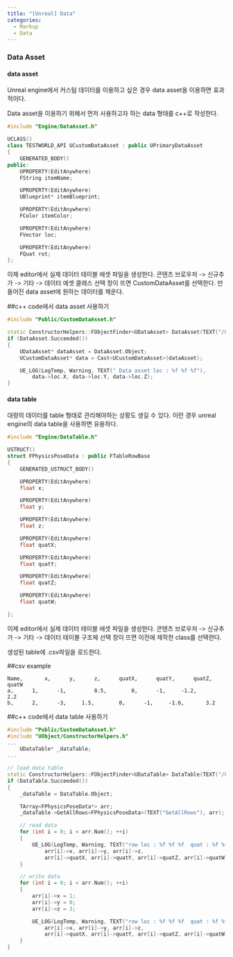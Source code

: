 ```yaml
---
title: "[Unreal] Data"
categories:
  - Markup
  - Data
---
```


### Data Asset

#### data asset
Unreal engine에서 커스텀 데이터를 이용하고 싶은 경우 data asset을 이용하면 효과적이다.

Data asset을 이용하기 위해서 먼저 사용하고자 하는 data 형태를 c++로 작성한다. 

```c++
#include "Engine/DataAsset.h"

UCLASS()
class TESTWORLD_API UCustomDataAsset : public UPrimaryDataAsset
{
	GENERATED_BODY()
public:	
	UPROPERTY(EditAnywhere)
	FString itemName;

	UPROPERTY(EditAnywhere)
	UBlueprint* itemBlueprint;

	UPROPERTY(EditAnywhere)
	FColor itemColor;

	UPROPERTY(EditAnywhere)
	FVector loc;

	UPROPERTY(EditAnywhere)
	FQuat rot;
};
```
이제 editor에서 실제 데이터 테이블 에셋 파일을 생성한다.
콘텐츠 브로우저 -> 신규추가 -> 기타 -> 데이터 에셋
클래스 선택 창이 뜨면 CustomDataAsset를 선택한다.
만들어진 data asset에 원하는 데이터를 채운다.


##c++ code에서 data asset 사용하기
```c++
#include "Public/CustomDataAsset.h"

static ConstructorHelpers::FObjectFinder<UDataAsset> DataAsset(TEXT("/Game/Data/CustomDataAsset.CustomDataAsset"));
if (DataAsset.Succeeded())
{
	UDataAsset* dataAsset = DataAsset.Object;
	UCustomDataAsset* data = Cast<UCustomDataAsset>(dataAsset);

	UE_LOG(LogTemp, Warning, TEXT(" Data asset loc : %f %f %f"), 
		data->loc.X, data->loc.Y, data->loc.Z);
}
```



#### data table
대량의 데이터를 table 형태로 관리해야하는 상황도 생길 수 있다.
이런 경우 unreal engine의 data table을 사용하면 유용하다.

```c++
#include "Engine/DataTable.h"

USTRUCT()
struct FPhysicsPoseData : public FTableRowBase
{
	GENERATED_USTRUCT_BODY()

	UPROPERTY(EditAnywhere)
	float x;

	UPROPERTY(EditAnywhere)
	float y;

	UPROPERTY(EditAnywhere)
	float z;

	UPROPERTY(EditAnywhere)
	float quatX;

	UPROPERTY(EditAnywhere)
	float quatY;

	UPROPERTY(EditAnywhere)
	float quatZ;

	UPROPERTY(EditAnywhere)
	float quatW;

};
```
이제 editor에서 실제 데이터 테이블 에셋 파일을 생성한다.
콘텐츠 브로우저 -> 신규추가 -> 기타 -> 데이터 테이블
구조체 선택 창이 뜨면 이전에 제작한 class를 선택한다.

생성된 table에 .csv파일을 로드한다.

##csv example
```
Name,		x,		y,		z,		quatX,		quatY,		quatZ,		quatW
a,		1,		-1, 		0.5, 		0,		-1,		-1.2, 		2.2
b,		2,		-3,		1.5,		0,		-1,		-1.6,		3.2
```

##c++ code에서 data table 사용하기

```c++
#include "Public/CustomDataAsset.h"
#include "UObject/ConstructorHelpers.h"
...
	UDataTable* _dataTable;
...
```


```c++
// load data table
static ConstructorHelpers::FObjectFinder<UDataTable> DataTable(TEXT("/Game/Data/PhysicsPoseDataTable.PhysicsPoseDataTable"));
if (DataTable.Succeeded())
{
	_dataTable = DataTable.Object;

	TArray<FPhysicsPoseData*> arr;
	_dataTable->GetAllRows<FPhysicsPoseData>(TEXT("GetAllRows"), arr);

	// read data
	for (int i = 0; i < arr.Num(); ++i)
	{
		UE_LOG(LogTemp, Warning, TEXT("row loc : %f %f %f  quat : %f %f %f %f"), 
			arr[i]->x, arr[i]->y, arr[i]->z,
			arr[i]->quatX, arr[i]->quatY, arr[i]->quatZ, arr[i]->quatW);
	}

	// write data
	for (int i = 0; i < arr.Num(); ++i)
	{
		arr[i]->x = 1;
		arr[i]->y = 0;
		arr[i]->z = 3;

		UE_LOG(LogTemp, Warning, TEXT("row loc : %f %f %f  quat : %f %f %f %f"),
			arr[i]->x, arr[i]->y, arr[i]->z,
			arr[i]->quatX, arr[i]->quatY, arr[i]->quatZ, arr[i]->quatW);
	}
}
```


